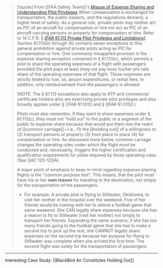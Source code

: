 > [!quote] From [[FAA Safety Team]]'s [Misuse of Expense Sharing and Understanding Pilot Privileges](https://www.faasafety.gov/spans/noticeView.aspx?nid=12238)
> When compensation is exchanged for transportation, the public expects, and the regulations demand, a higher level of safety. As a general rule, private pilots may neither act as PIC of an aircraft for compensation or hire nor act as PIC of an aircraft carrying persons or property for compensation or hire. Refer to 14 C.F.R. § [[FAR 61.113 Private Pilot Privileges and Limitations]](a). Section 61.113(b) through (h) contains seven exceptions to this general prohibition against private pilots acting as PIC for compensation or hire. One commonly misapplied provision is the expense sharing exception contained in § 61.113(c), which permits a pilot to share the operating expenses of a flight with passengers provided the pilot pays at least (may not pay less) his/her pro rata share of the operating expenses of that flight. Those expenses are strictly limited to fuel, oil, airport expenditures, or rental fees. In addition, only reimbursement from the passengers is allowed.
> 
> (NOTE: The § 61.113 exceptions also apply to ATP and commercial certificate holders who are exercising private pilot privileges and also broadly applies under § [[FAR 61.101]] and § [[FAR 61.315]].)
> 
> Pilots must also remember, if they want to share expenses under § 61.113(c), they must not "hold out" to the public or a segment of the public to expense share because that would put them into the realm of [[common carriage]]—i.e., (1) the [[holding out]] of a willingness to (2) transport persons or property (3) from place to place (4) for compensation or hire. As discussed more below, common carriage changes the operating rules under which the flight must be conducted and, necessarily, triggers the higher certification and qualification requirements for pilots required by those operating rules. (See [[AC 120-12]]A).
> 
> A major point of emphasis to keep in mind regarding expense sharing flights is the "common purpose test". This means, that the pilot must have his or her **own reason** for traveling to the destination, not simply for the transportation of the passengers.
> 
> - For example: A private pilot is flying to Stillwater, Oklahoma, to visit her mother in the hospital over the weekend. Five of her friends would be coming with her to attend a football game that same weekend. She CAN legally share expenses because she has a reason to fly to Stillwater (visit her mother) not simply to transport her friends. Expanding the same scenario; if she has too many friends going to the football game that she has to make a second trip to pick up the rest, she CANNOT legally share expenses on the second trip because her purpose for flying to Stillwater was complete when she arrived the first time. The second flight was solely for the transportation of passengers.

---

Interesting Case Study: [[BlackBird Air Constitutes Holding Out]]